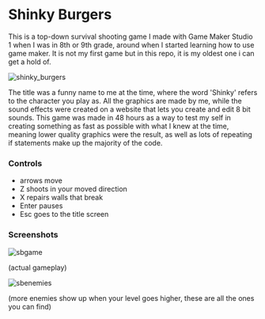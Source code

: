# Shinky Burgers
This is a top-down survival shooting game I made with Game Maker Studio 1 when I was in 8th or 9th grade, around when I started learning how to use game maker.
It is not my first game but in this repo, it is my oldest one i can get a hold of.

![shinky_burgers](https://user-images.githubusercontent.com/70590429/229718012-994e68b8-3db3-410c-8420-c5ea3667c116.gif)

The title was a funny name to me at the time, where the word 'Shinky' refers to the character you play as.
All the graphics are made by me, while the sound effects were created on a website that lets you create and edit 8 bit sounds.
This game was made in 48 hours as a way to test my self in creating something as fast as possible with what I knew at the time, meaning lower quality graphics were the result, as well as lots of repeating if statements make up the majority of the code.

### Controls
 - arrows move
 - Z shoots in your moved direction
 - X repairs walls that break
 - Enter pauses
 - Esc goes to the title screen

### Screenshots
 ![sbgame](https://user-images.githubusercontent.com/70590429/229720585-bc00a877-c25d-4d81-a526-7937cd7e01bc.png)

(actual gameplay)

 ![sbenemies](https://user-images.githubusercontent.com/70590429/229720566-8d905536-df05-4485-8f7f-e03eb318560a.png)

(more enemies show up when your level goes higher, these are all the ones you can find)

